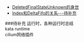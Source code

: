 + [DeletedFinalStateUnknown的身世](./deleted_final_state_unknown.md)
+ [Index和DeltaFifo的关系---待补充]()

###待补充
运行时，各种运行时总结  
kata runtime  
cilium网络插件  

